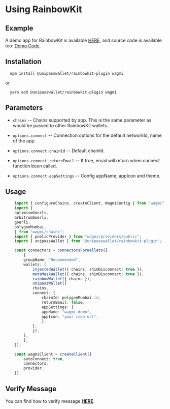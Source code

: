 # Using RainbowKit

## Example

A demo app for RainbowKit is available [HERE](https://up-rainbowkit-demo.vercel.app/), and source code is available too: [Demo Code](https://github.com/UniPassID/rainbowkit-demo).

## Installation

```shell
  npm install @unipasswallet/rainbowkit-plugin wagmi
```
or
```shell
  yarn add @unipasswallet/rainbowkit-plugin wagmi
```

## Parameters

* `chains` -- Chains supported by app. This is the same parameter as would be passed to other RainbowKit wallets..

* `options.connect` -- Connection options for the default networkId, name of the app.

* `options.connect.chainId` -- Default chainId.

* `options.connect.returnEmail` -- If true, email will return when connect function been called.

* `options.connect.appSettings` -- Config appName, appIcon and theme.

## Usage

```ts
    import { configureChains, createClient, WagmiConfig } from "wagmi";
    import {
    optimismGoerli,
    arbitrumGoerli,
    goerli,
    polygonMumbai,
    } from "wagmi/chains";
    import { publicProvider } from "wagmi/providers/public";
    import { unipassWallet } from "@unipasswallet/rainbowkit-plugin";

    const connectors = connectorsForWallets([
        {
        groupName: "Recommended",
        wallets: [
            injectedWallet({ chains, shimDisconnect: true }),
            metaMaskWallet({ chains, shimDisconnect: true }),
            rainbowWallet({ chains }),
            unipassWallet({
            chains,
            connect: {
                chainId: polygonMumbai.id,
                returnEmail: false,
                appSettings: {
                appName: "wagmi demo",
                appIcon: "your icon url",
                },
            },
            }),
        ],
        },
    ]);

    const wagmiClient = createClient({
        autoConnect: true,
        connectors,
        provider,
    });
```
## Verify Message

You can find how to verify message [**HERE**](../verifying-messages/eip191-verifying-messages).